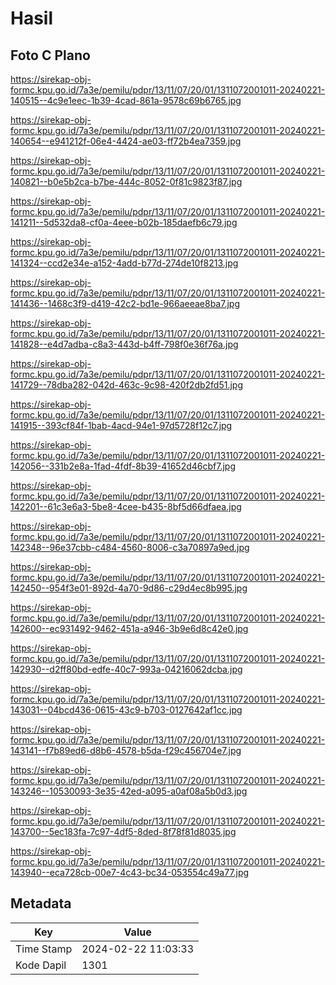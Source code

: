 # Hasil

## Foto C Plano

https://sirekap-obj-formc.kpu.go.id/7a3e/pemilu/pdpr/13/11/07/20/01/1311072001011-20240221-140515--4c9e1eec-1b39-4cad-861a-9578c69b6765.jpg

https://sirekap-obj-formc.kpu.go.id/7a3e/pemilu/pdpr/13/11/07/20/01/1311072001011-20240221-140654--e941212f-06e4-4424-ae03-ff72b4ea7359.jpg

https://sirekap-obj-formc.kpu.go.id/7a3e/pemilu/pdpr/13/11/07/20/01/1311072001011-20240221-140821--b0e5b2ca-b7be-444c-8052-0f81c9823f87.jpg

https://sirekap-obj-formc.kpu.go.id/7a3e/pemilu/pdpr/13/11/07/20/01/1311072001011-20240221-141211--5d532da8-cf0a-4eee-b02b-185daefb6c79.jpg

https://sirekap-obj-formc.kpu.go.id/7a3e/pemilu/pdpr/13/11/07/20/01/1311072001011-20240221-141324--ccd2e34e-a152-4add-b77d-274de10f8213.jpg

https://sirekap-obj-formc.kpu.go.id/7a3e/pemilu/pdpr/13/11/07/20/01/1311072001011-20240221-141436--1468c3f9-d419-42c2-bd1e-966aeeae8ba7.jpg

https://sirekap-obj-formc.kpu.go.id/7a3e/pemilu/pdpr/13/11/07/20/01/1311072001011-20240221-141828--e4d7adba-c8a3-443d-b4ff-798f0e36f76a.jpg

https://sirekap-obj-formc.kpu.go.id/7a3e/pemilu/pdpr/13/11/07/20/01/1311072001011-20240221-141729--78dba282-042d-463c-9c98-420f2db2fd51.jpg

https://sirekap-obj-formc.kpu.go.id/7a3e/pemilu/pdpr/13/11/07/20/01/1311072001011-20240221-141915--393cf84f-1bab-4acd-94e1-97d5728f12c7.jpg

https://sirekap-obj-formc.kpu.go.id/7a3e/pemilu/pdpr/13/11/07/20/01/1311072001011-20240221-142056--331b2e8a-1fad-4fdf-8b39-41652d46cbf7.jpg

https://sirekap-obj-formc.kpu.go.id/7a3e/pemilu/pdpr/13/11/07/20/01/1311072001011-20240221-142201--61c3e6a3-5be8-4cee-b435-8bf5d66dfaea.jpg

https://sirekap-obj-formc.kpu.go.id/7a3e/pemilu/pdpr/13/11/07/20/01/1311072001011-20240221-142348--96e37cbb-c484-4560-8006-c3a70897a9ed.jpg

https://sirekap-obj-formc.kpu.go.id/7a3e/pemilu/pdpr/13/11/07/20/01/1311072001011-20240221-142450--954f3e01-892d-4a70-9d86-c29d4ec8b995.jpg

https://sirekap-obj-formc.kpu.go.id/7a3e/pemilu/pdpr/13/11/07/20/01/1311072001011-20240221-142600--ec931492-9462-451a-a946-3b9e6d8c42e0.jpg

https://sirekap-obj-formc.kpu.go.id/7a3e/pemilu/pdpr/13/11/07/20/01/1311072001011-20240221-142930--d2ff80bd-edfe-40c7-993a-04216062dcba.jpg

https://sirekap-obj-formc.kpu.go.id/7a3e/pemilu/pdpr/13/11/07/20/01/1311072001011-20240221-143031--04bcd436-0615-43c9-b703-0127642af1cc.jpg

https://sirekap-obj-formc.kpu.go.id/7a3e/pemilu/pdpr/13/11/07/20/01/1311072001011-20240221-143141--f7b89ed6-d8b6-4578-b5da-f29c456704e7.jpg

https://sirekap-obj-formc.kpu.go.id/7a3e/pemilu/pdpr/13/11/07/20/01/1311072001011-20240221-143246--10530093-3e35-42ed-a095-a0af08a5b0d3.jpg

https://sirekap-obj-formc.kpu.go.id/7a3e/pemilu/pdpr/13/11/07/20/01/1311072001011-20240221-143700--5ec183fa-7c97-4df5-8ded-8f78f81d8035.jpg

https://sirekap-obj-formc.kpu.go.id/7a3e/pemilu/pdpr/13/11/07/20/01/1311072001011-20240221-143940--eca728cb-00e7-4c43-bc34-053554c49a77.jpg


## Metadata

| Key        | Value               |
| ---------- | ------------------- |
| Time Stamp | 2024-02-22 11:03:33 |
| Kode Dapil | 1301                |



